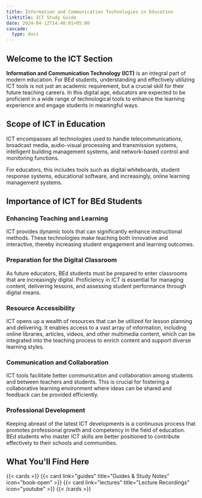```yaml
---
title: Information and Communication Technologies in Education
linktitle: ICT Study Guide
date: 2024-04-12T14:48:01+05:00
cascade:
  type: docs
---
```



## Welcome to the ICT Section

**Information and Communication Technology (ICT)** is an integral part of modern education. For BEd students, understanding and effectively utilizing ICT tools is not just an academic requirement, but a crucial skill for their future teaching careers. In this digital age, educators are expected to be proficient in a wide range of technological tools to enhance the learning experience and engage students in meaningful ways.

## Scope of ICT in Education

ICT encompasses all technologies used to handle telecommunications, broadcast media, audio-visual processing and transmission systems, intelligent building management systems, and network-based control and monitoring functions. 

For educators, this includes tools such as digital whiteboards, student response systems, educational software, and increasingly, online learning management systems.

## Importance of ICT for BEd Students

### Enhancing Teaching and Learning

ICT provides dynamic tools that can significantly enhance instructional methods. These technologies make teaching both innovative and interactive, thereby increasing student engagement and learning outcomes.

### Preparation for the Digital Classroom

As future educators, BEd students must be prepared to enter classrooms that are increasingly digital. Proficiency in ICT is essential for managing content, delivering lessons, and assessing student performance through digital means.

### Resource Accessibility

ICT opens up a wealth of resources that can be utilized for lesson planning and delivering. It enables access to a vast array of information, including online libraries, articles, videos, and other multimedia content, which can be integrated into the teaching process to enrich content and support diverse learning styles.

### Communication and Collaboration

ICT tools facilitate better communication and collaboration among students and between teachers and students. This is crucial for fostering a collaborative learning environment where ideas can be shared and feedback can be provided efficiently.

### Professional Development

Keeping abreast of the latest ICT developments is a continuous process that promotes professional growth and competency in the field of education. BEd students who master ICT skills are better positioned to contribute effectively to their schools and communities.

## What You'll Find Here

{{< cards >}}
  {{< card link="guides" title="Guides & Study Notes" icon="book-open" >}}
  {{< card link="lectures" title="Lecture Recordings" icon="youtube" >}}
{{< /cards >}}